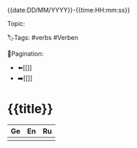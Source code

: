 {{date:DD/MM/YYYY}}-{{time:HH:mm:ss}}

Topic:

🏷️Tags: #verbs #Verben

🧭Pagination:
- ⬅️[[]]
- ➡️[[]]

# {{title}}

| Ge  | En  | Ru  |
|-----|-----|-----|
|     |     |     |